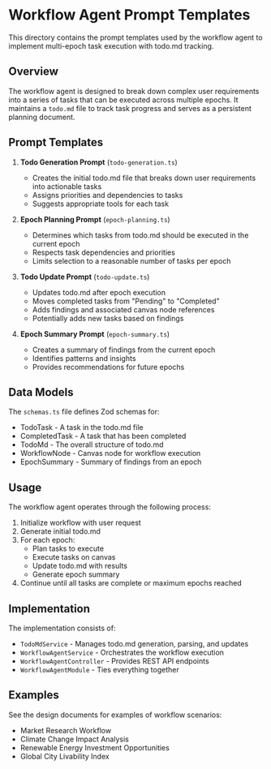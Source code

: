 # Workflow Agent Prompt Templates

This directory contains the prompt templates used by the workflow agent to implement multi-epoch task execution with todo.md tracking.

## Overview

The workflow agent is designed to break down complex user requirements into a series of tasks that can be executed across multiple epochs. It maintains a `todo.md` file to track task progress and serves as a persistent planning document.

## Prompt Templates

1. **Todo Generation Prompt** (`todo-generation.ts`)
   - Creates the initial todo.md file that breaks down user requirements into actionable tasks
   - Assigns priorities and dependencies to tasks
   - Suggests appropriate tools for each task

2. **Epoch Planning Prompt** (`epoch-planning.ts`)
   - Determines which tasks from todo.md should be executed in the current epoch
   - Respects task dependencies and priorities
   - Limits selection to a reasonable number of tasks per epoch

3. **Todo Update Prompt** (`todo-update.ts`)
   - Updates todo.md after epoch execution
   - Moves completed tasks from "Pending" to "Completed"
   - Adds findings and associated canvas node references
   - Potentially adds new tasks based on findings

4. **Epoch Summary Prompt** (`epoch-summary.ts`)
   - Creates a summary of findings from the current epoch
   - Identifies patterns and insights
   - Provides recommendations for future epochs

## Data Models

The `schemas.ts` file defines Zod schemas for:

- TodoTask - A task in the todo.md file
- CompletedTask - A task that has been completed
- TodoMd - The overall structure of todo.md
- WorkflowNode - Canvas node for workflow execution
- EpochSummary - Summary of findings from an epoch

## Usage

The workflow agent operates through the following process:

1. Initialize workflow with user request
2. Generate initial todo.md
3. For each epoch:
   - Plan tasks to execute
   - Execute tasks on canvas
   - Update todo.md with results
   - Generate epoch summary
4. Continue until all tasks are complete or maximum epochs reached

## Implementation

The implementation consists of:

- `TodoMdService` - Manages todo.md generation, parsing, and updates
- `WorkflowAgentService` - Orchestrates the workflow execution
- `WorkflowAgentController` - Provides REST API endpoints
- `WorkflowAgentModule` - Ties everything together

## Examples

See the design documents for examples of workflow scenarios:

- Market Research Workflow
- Climate Change Impact Analysis
- Renewable Energy Investment Opportunities
- Global City Livability Index 
